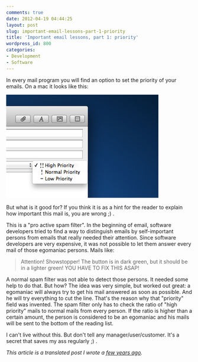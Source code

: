 ```yaml
---
comments: true
date: 2012-04-19 04:44:25
layout: post
slug: important-email-lessons-part-1-priority
title: 'Important email lessons, part 1: priority'
wordpress_id: 800
categories:
- Development
- Software
---
```


In every mail program you will find an option to set the priority of your
emails. On a mac it looks like this:

[![](/images/2012-04-19-important-email-lessons-part-1-priority/Bildschirmfoto-2012-04-19-um-06.06.41.png)](http://bitboxer.de/wp-content/uploads/Bildschirmfoto-2012-04-19-um-06.06.41.png)

But what is it good for? If you think it is as a hint for the reader to explain
how important this mail is, you are wrong ;) .

This is a "pro active spam filter". In the beginning of email, software
developers tried to find a way to distinguish emails by self-important persons
from emails that really needed their attention. Since software developers are
very expensive, it was not possible to let them answer every mail of those
egomaniac persons. Mails like:

> Attention! Showstopper! The button is in dark green, but it should be in a
> lighter green! YOU HAVE TO FIX THIS ASAP!

A normal spam filter was not able to detect those persons. It needed some help
to do that. But how? The idea was very simple, but worked out great: a
egomaniac will always try to get his mail answered as soon as possible. And he
will try everything to cut the line. That's the reason why that "priority"
field was invented. The spam filter only has to check the ratio of "high
priority" mails to normal mails from every person. If the ratio is higher than
a certain amount, the person is considered to be an egomaniac and his mails
will be sent to the bottom of the reading list.

I can't live without this. But don't tell any manager/user/customer. It's a
secret that saves my ass regularly ;) .

_This article is a translated post I wrote a [few years ago](http://blog.wannawork.de/2007/04/21/wichtige_lektion_zum_thema_email_1_prior/)._
